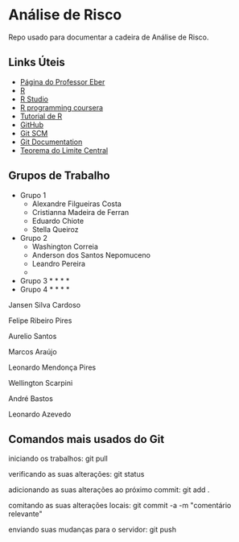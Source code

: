 # Análise de Risco
Repo usado para documentar a cadeira de Análise de Risco.

## Links Úteis
* [Página do Professor Eber](http://equipe.nce.ufrj.br/eber/)
* [R](https://www.r-project.org/)
* [R Studio](https://www.rstudio.com/)
* [R programming coursera](https://pt.coursera.org/learn/r-programming)
* [Tutorial de R](http://www.tutorialspoint.com/r/)
* [GitHub](https://github.com/)
* [Git SCM](https://git-scm.com/)
* [Git Documentation](https://git-scm.com/book/en/v2)
* [Teorema do Limite Central](https://pt.khanacademy.org/math/probability/statistics-inferential/sampling-distribution/v/central-limit-theorem)

## Grupos de Trabalho
* Grupo 1
  * Alexandre Filgueiras Costa
  * Cristianna Madeira de Ferran
  * Eduardo Chiote
  * Stella Queiroz
* Grupo 2
  * Washington Correia
  * Anderson dos Santos Nepomuceno
  * Leandro Pereira
  * 
* Grupo 3
  * 
  * 
  * 
  * 
* Grupo 4
  * 
  * 
  * 
  * 

Jansen Silva Cardoso

Felipe Ribeiro Pires

Aurelio Santos

Marcos Araújo

Leonardo Mendonça Pires


Wellington Scarpini


André Bastos

Leonardo Azevedo

## Comandos mais usados do Git
iniciando os trabalhos:
git pull

verificando as suas alterações:
git status

adicionando as suas alterações ao próximo commit:
git add .

comitando as suas alterações locais:
git commit -a -m "comentário relevante"

enviando suas mudanças para o servidor:
git push